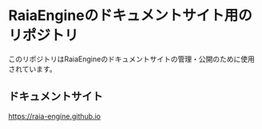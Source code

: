 # RaiaEngineのドキュメントサイト用のリポジトリ

このリポジトリはRaiaEngineのドキュメントサイトの管理・公開のために使用されています。

## ドキュメントサイト

https://raia-engine.github.io
